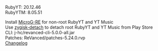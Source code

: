 RubyYT: 20.12.46  
RubyYTM: 8.05.51  

Install [MicroG-RE](https://github.com/WSTxda/MicroG-RE/releases/latest) for non-root RubyYT and YT Music  
Use [zygisk-detach](https://github.com/j-hc/zygisk-detach) to detach root RubyYT and YT Music from Play Store  
CLI: j-hc/revanced-cli-5.0.0-all.jar  
Patches: ReVanced/patches-5.24.0.rvp  
[Changelog](https://github.com/ReVanced/revanced-patches/releases/tag/v5.24.0)  
